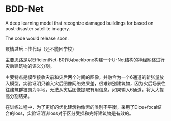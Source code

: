 # BDD-Net
A deep learning model that recognize damaged buildings for based on post-disaster satellite imagery.

The code would release soon.

疫情过后上传代码（还不能回学校）

主要思路是以EfficientNet-B0作为backbone构建一个U-Net结构的神经网络进行灾后建筑物的语义分割。

主要特点是模型接收灾前和灾后两个时间的图像，并融合为一个6通道的新张量放入模型，实验证明只输入灾后图像网络效果差，很难辨别建筑物，因为灾后场景往往建筑群被夷为平地，无法从灾后图像提取有用信息。如果输入6通道，将大大提高分割结果。

在训练过程中，为了更好的优化建筑物像素的类别不平衡，采用了Dice+focal结合的loss，实验证明该loss对于区分受损和完好建筑物是有效的。
